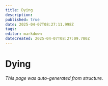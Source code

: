 ```yaml
---
title: Dying
description: 
published: true
date: 2025-04-07T08:27:11.998Z
tags: 
editor: markdown
dateCreated: 2025-04-07T08:27:09.780Z
---
```


# Dying

*This page was auto-generated from structure.*